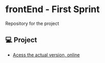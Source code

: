 # frontEnd - First Sprint
Repository for the project

## 💻 Project

- [Acess the actual version, online](https://hotel-react-seven.vercel.app/)
